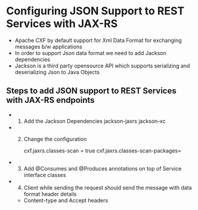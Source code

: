 # Configuring JSON Support to REST Services with JAX-RS


-	Apache CXF by default support for Xml Data Format for exchanging messages b/w applications
-	In order to support Json data format we need to add Jackson dependencies
-	Jackson is a third party opensource API which supports serializing and deserializing Json to Java Objects


##  Steps to add JSON support to REST Services with JAX-RS endpoints

-	1. Add the Jackson Dependencies
		jackson-jaxrs
		jackson-xc

-	2.	Change the configuration

		cxf.jaxrs.classes-scan = true
		cxf.jaxrs.classes-scan-packages= 
		
-	3. Add @Consumes and @Produces annotations on top of Service interface classes


-	4.	Client while sending the request should send the message with data format header details

	-	Content-type and Accept headers
	


	


	



